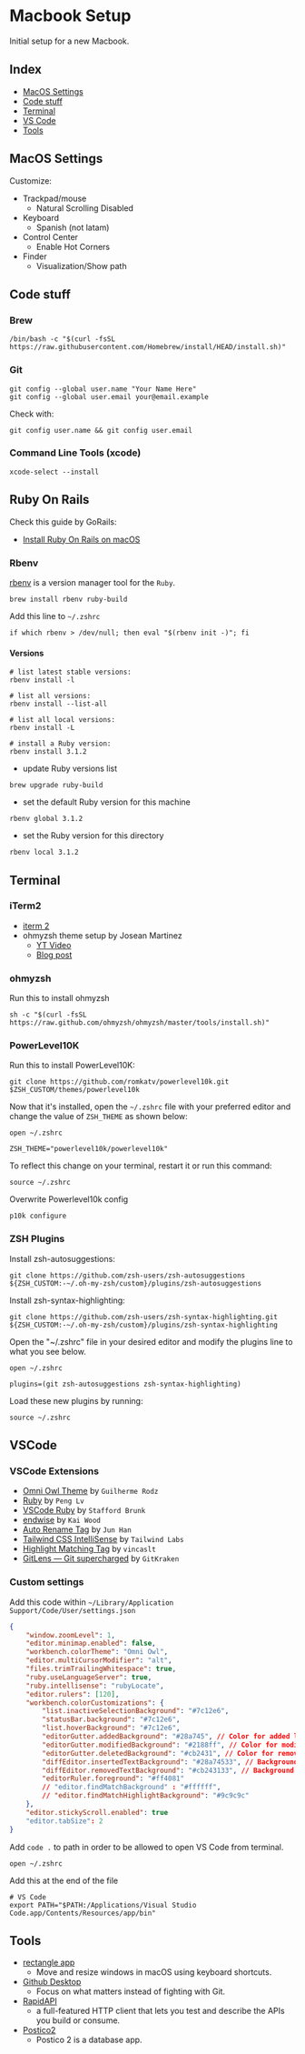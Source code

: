 # Macbook Setup
Initial setup for a new Macbook.

## Index

- [MacOS Settings](#macos-settings)
- [Code stuff](#code-stuff)
- [Terminal](#terminal)
- [VS Code](#vscode)
- [Tools](#tools)


## MacOS Settings
Customize:
- Trackpad/mouse
    - Natural Scrolling Disabled
- Keyboard
    - Spanish (not latam)
- Control Center
    - Enable Hot Corners
- Finder
    - Visualization/Show path


## Code stuff

### Brew
``` batch
/bin/bash -c "$(curl -fsSL https://raw.githubusercontent.com/Homebrew/install/HEAD/install.sh)"
```

### Git
``` batch
git config --global user.name "Your Name Here"
git config --global user.email your@email.example
```
Check with:
``` batch
git config user.name && git config user.email
```

### Command Line Tools (xcode)
``` batch
xcode-select --install
```

## Ruby On Rails
Check this guide by GoRails:
- [Install Ruby On Rails on macOS](https://gorails.com/setup/macos/11-big-sur)

### Rbenv
[rbenv](https://github.com/rbenv/rbenv) is a version manager tool for the `Ruby`.

``` batch
brew install rbenv ruby-build
```
Add this line to `~/.zshrc`
``` batch
if which rbenv > /dev/null; then eval "$(rbenv init -)"; fi
```
#### Versions
``` batch
# list latest stable versions:
rbenv install -l

# list all versions:
rbenv install --list-all

# list all local versions:
rbenv install -L

# install a Ruby version:
rbenv install 3.1.2
```

- update Ruby versions list
``` batch
brew upgrade ruby-build
```

- set the default Ruby version for this machine
``` batch
rbenv global 3.1.2
```
- set the Ruby version for this directory
``` batch
rbenv local 3.1.2
```

## Terminal

### iTerm2
- [iterm 2](https://iterm2.com/)
- ohmyzsh theme setup by Josean Martinez
    - [YT Video](https://www.youtube.com/watch?v=CF1tMjvHDRA)
    - [Blog post](https://www.josean.com/posts/terminal-setup)

### ohmyzsh
Run this to install ohmyzsh
``` batch
sh -c "$(curl -fsSL https://raw.github.com/ohmyzsh/ohmyzsh/master/tools/install.sh)"
```
### PowerLevel10K
Run this to install PowerLevel10K:
``` batch
git clone https://github.com/romkatv/powerlevel10k.git $ZSH_CUSTOM/themes/powerlevel10k
```
Now that it's installed, open the `~/.zshrc` file with your preferred editor and change the value of `ZSH_THEME` as shown below:
``` batch
open ~/.zshrc
```
``` batch
ZSH_THEME="powerlevel10k/powerlevel10k"
```
To reflect this change on your terminal, restart it or run this command:
``` batch
source ~/.zshrc
```
Overwrite Powerlevel10k config
``` batch
p10k configure
```

### ZSH Plugins
Install zsh-autosuggestions:
``` batch
git clone https://github.com/zsh-users/zsh-autosuggestions ${ZSH_CUSTOM:-~/.oh-my-zsh/custom}/plugins/zsh-autosuggestions
```
Install zsh-syntax-highlighting:
``` batch
git clone https://github.com/zsh-users/zsh-syntax-highlighting.git ${ZSH_CUSTOM:-~/.oh-my-zsh/custom}/plugins/zsh-syntax-highlighting
```

Open the "~/.zshrc" file in your desired editor and modify the plugins line to what you see below.
``` batch
open ~/.zshrc
```
``` batch
plugins=(git zsh-autosuggestions zsh-syntax-highlighting)
```
Load these new plugins by running:
``` batch
source ~/.zshrc
```

## VSCode
### VSCode Extensions
- [Omni Owl Theme](https://marketplace.visualstudio.com/items?itemName=guilhermerodz.omni-owl) by `Guilherme Rodz`
- [Ruby](https://marketplace.visualstudio.com/items?itemName=rebornix.Ruby) by `Peng Lv`
- [VSCode Ruby](https://marketplace.visualstudio.com/items?itemName=wingrunr21.vscode-ruby) by `Stafford Brunk`
- [endwise](https://marketplace.visualstudio.com/items?itemName=kaiwood.endwise) by `Kai Wood`
- [Auto Rename Tag](https://marketplace.visualstudio.com/items?itemName=formulahendry.auto-rename-tag) by `Jun Han`
- [Tailwind CSS IntelliSense](https://marketplace.visualstudio.com/items?itemName=bradlc.vscode-tailwindcss) by `Tailwind Labs`
- [Highlight Matching Tag](https://marketplace.visualstudio.com/items?itemName=vincaslt.highlight-matching-tag) by `vincaslt`
- [GitLens — Git supercharged](https://marketplace.visualstudio.com/items?itemName=eamodio.gitlens) by `GitKraken`

### Custom settings
Add this code within `~/Library/Application Support/Code/User/settings.json`
``` json
{
    "window.zoomLevel": 1,
    "editor.minimap.enabled": false,
    "workbench.colorTheme": "Omni Owl",
    "editor.multiCursorModifier": "alt",
    "files.trimTrailingWhitespace": true,
    "ruby.useLanguageServer": true,
    "ruby.intellisense": "rubyLocate",
    "editor.rulers": [120],
    "workbench.colorCustomizations": {
        "list.inactiveSelectionBackground": "#7c12e6",
        "statusBar.background": "#7c12e6",
        "list.hoverBackground": "#7c12e6",
        "editorGutter.addedBackground": "#28a745", // Color for added lines (green)
        "editorGutter.modifiedBackground": "#2188ff", // Color for modified lines (blue)
        "editorGutter.deletedBackground": "#cb2431", // Color for removed lines (red)
        "diffEditor.insertedTextBackground": "#28a74533", // Background color for added text (green with transparency)
        "diffEditor.removedTextBackground": "#cb243133", // Background color for removed text (red with transparency)
        "editorRuler.foreground": "#ff4081"
        // "editor.findMatchBackground" : "#ffffff",
        // "editor.findMatchHighlightBackground": "#9c9c9c"
    },
    "editor.stickyScroll.enabled": true
    "editor.tabSize": 2
}
```
Add `code .` to path in order to be allowed to open VS Code from terminal.
``` batch
open ~/.zshrc
```
Add this at the end of the file
``` batch
# VS Code
export PATH="$PATH:/Applications/Visual Studio Code.app/Contents/Resources/app/bin"
```

## Tools
- [rectangle app](http://rectangleapp.com/)
  - Move and resize windows in macOS using keyboard shortcuts.
- [Github Desktop](https://desktop.github.com/)
  - Focus on what matters instead of fighting with Git.
- [RapidAPI](https://paw.cloud/)
  - a full-featured HTTP client that lets you test and describe the APIs you build or consume.
- [Postico2](https://eggerapps.at/postico2/)
  - Postico 2 is a database app.
